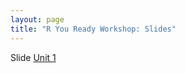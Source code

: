 ```yaml
---
layout: page
title: "R You Ready Workshop: Slides"
---
```


Slide
[Unit 1](/Workshops/RYouReady/Slides/Unit1.html)
